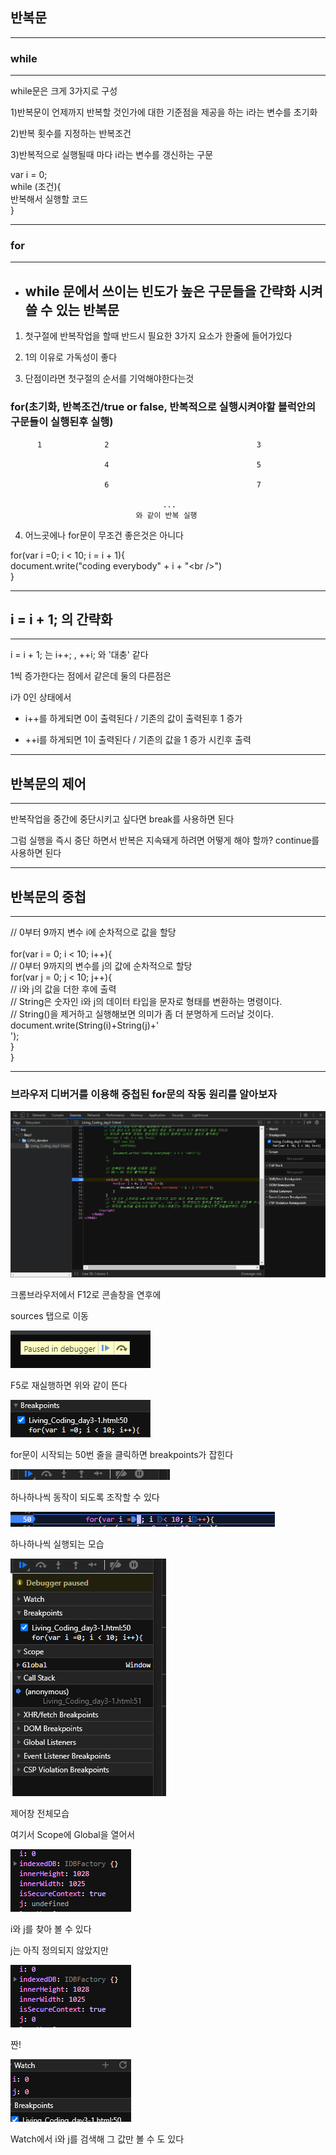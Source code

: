 ## 반복문

***
### while
***
while문은 크게 3가지로 구성

1)반복문이 언제까지 반복할 것인가에 대한 기준점을 제공을 하는 i라는 변수를 초기화

2)반복 횟수를 지정하는 반복조건

3)반복적으로 실행될때 마다 i라는 변수를 갱신하는 구문

var i = 0;<br /> 
while (조건){ <br />
    반복해서 실행할 코드 <br />
} <br />

***
### for
***

- ## while 문에서 쓰이는 빈도가 높은 구문들을 간략화 시켜 쓸 수 있는 반복문

1) 첫구절에 반복작업을 할때 반드시 필요한 3가지 요소가 한줄에 들어가있다

2) 1의 이유로 가독성이 좋다

3) 단점이라면 첫구절의 순서를 기억해야한다는것

###    for(초기화, 반복조건/true or false, 반복적으로 실행시켜야할 블럭안의 구문들이 실행된후 실행)

          1              2                                 3

                         4                                 5

                         6                                 7

                                      ...
                                와 같이 반복 실행

4) 어느곳에나 for문이 무조건 좋은것은 아니다


for(var i =0; i < 10; i = i + 1){ <br/>
    document.write("coding everybody" + i + "\<br />") <br/>
}
 

***
## i = i + 1; 의 간략화
***

i = i + 1; 는  i++; , ++i; 와 '대충' 같다

1씩 증가한다는 점에서 같은데 둘의 다른점은 

i가 0인 상태에서 

- i++를 하게되면 0이 출력된다 / 기존의 값이 출력된후 1 증가

- ++i를 하게되면 1이 출력된다 / 기존의 값을 1 증가 시킨후 출력

***
## 반복문의 제어
***

반복작업을 중간에 중단시키고 싶다면 break를 사용하면 된다

그럼 실행을 즉시 중단 하면서 반복은 지속돼게 하려면 어떻게 해야 할까? continue를 사용하면 된다 


***
## 반복문의 중첩
***

// 0부터 9까지 변수 i에 순차적으로 값을 할당 <br/>        
for(var i = 0; i < 10; i++){ <br/>
    // 0부터 9까지의 변수를 j의 값에 순차적으로 할당 <br/>
    for(var j = 0; j < 10; j++){    <br/>
        // i와 j의 값을 더한 후에 출력 <br/>
        // String은 숫자인 i와 j의 데이터 타입을 문자로 형태를 변환하는 명령이다. <br/>
        // String()을 제거하고 실행해보면 의미가 좀 더 분명하게 드러날 것이다. <br/>
        document.write(String(i)+String(j)+'<br />'); <br/>
    } <br/>
} <br/>

***
### 브라우저 디버거를 이용해 중첩된 for문의 작동 원리를 알아보자

![javasciprt01](./img/javasciprt01.png)

크롬브라우저에서 F12로 콘솔창을 연후에 

sources 탭으로 이동

![javasciprt03](./img/javasciprt03.png)

F5로 재실행하면 위와 같이 뜬다


![javasciprt02](./img/javasciprt02.png)

for문이 시작되는 50번 줄을 클릭하면 breakpoints가 잡힌다


![javasciprt05](./img/javasciprt05.png)

하나하나씩 동작이 되도록 조작할 수 있다

![javasciprt04](./img/javasciprt04.png)

하나하나씩 실행되는 모습

![javasciprt06](./img/javasciprt06.png)

제어창 전체모습

여기서 Scope에 Global을 열어서

![javasciprt07](./img/javasciprt07.png)

i와 j를 찾아 볼 수 있다

j는 아직 정의되지 않았지만

![javasciprt08](./img/javasciprt08.png)

짠!

![javasciprt09](./img/javasciprt09.png)

Watch에서 i와 j를 검색해 그 값만 볼 수 도 있다
